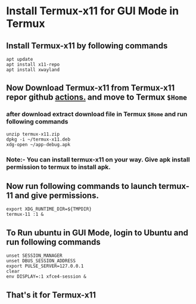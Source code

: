 # Install Termux-x11 for GUI Mode in Termux

## Install Termux-x11 by following commands

```
apt update
apt install x11-repo
apt install xwayland
```
## Now Download Termux-x11 from Termux-x11 repor github [actions.](https://github.com/termux/termux-x11/actions/workflows/debug_build.yml) and move to Termux `$Home`

### after download extract download file in Termux `$Home` and run following commands

```
unzip termux-x11.zip
dpkg -i ~/termux-x11.deb
xdg-open ~/app-debug.apk
```

### Note:- You can install termux-x11 on your way. Give apk install permission to termux to install apk.

## Now run following commands to launch termux-11 and give permissions.

```
export XDG_RUNTIME_DIR=${TMPDIR}
termux-11 :1 &
```

## To Run ubuntu in GUI Mode, login to Ubuntu and run following commands
```
unset SESSION_MANAGER
unset DBUS_SESSION_ADDRESS
export PULSE_SERVER=127.0.0.1
clear
env DISPLAY=:1 xfce4-session &
```

## That's it for Termux-x11